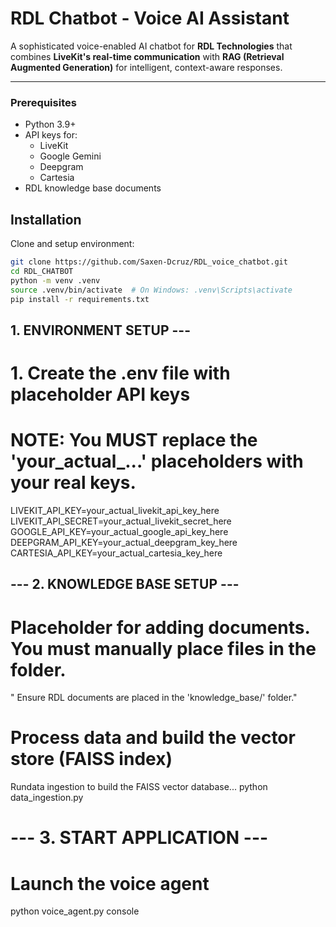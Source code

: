 # RDL Chatbot - Voice AI Assistant

A sophisticated voice-enabled AI chatbot for **RDL Technologies** that combines **LiveKit's real-time communication** with **RAG (Retrieval Augmented Generation)** for intelligent, context-aware responses.

---

### Prerequisites
- Python 3.9+
- API keys for:
  - LiveKit
  - Google Gemini
  - Deepgram
  - Cartesia
- RDL knowledge base documents

## Installation
Clone and setup environment:

```bash
git clone https://github.com/Saxen-Dcruz/RDL_voice_chatbot.git
cd RDL_CHATBOT
python -m venv .venv
source .venv/bin/activate  # On Windows: .venv\Scripts\activate
pip install -r requirements.txt 
```
## 1. ENVIRONMENT SETUP ---
# 1. Create the .env file with placeholder API keys
# NOTE: You MUST replace the 'your_actual_...' placeholders with your real keys.

LIVEKIT_API_KEY=your_actual_livekit_api_key_here
LIVEKIT_API_SECRET=your_actual_livekit_secret_here
GOOGLE_API_KEY=your_actual_google_api_key_here
DEEPGRAM_API_KEY=your_actual_deepgram_key_here
CARTESIA_API_KEY=your_actual_cartesia_key_here

## --- 2. KNOWLEDGE BASE SETUP ---
# Placeholder for adding documents. You must manually place files in the folder.
" Ensure RDL documents are placed in the 'knowledge_base/' folder."

#  Process data and build the vector store (FAISS index)
 Rundata ingestion to build the FAISS vector database...
python data_ingestion.py

# --- 3. START APPLICATION ---
#  Launch the voice agent
python voice_agent.py console


